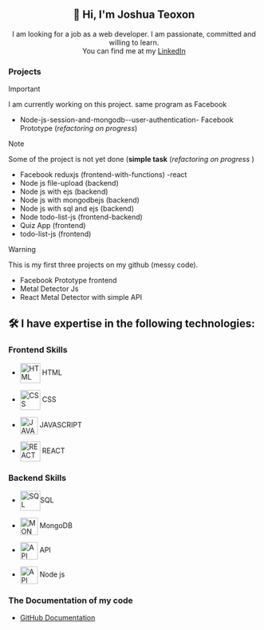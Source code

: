 <h2 align="center">👋 Hi, I'm Joshua Teoxon </h2>
<p align="center"> I am looking for a job as a web developer. I am passionate, committed and willing to learn. <br/> You can find me at my
<a href="https://www.linkedin.com/in/joshua-teoxon-34223b217/"> LinkedIn</a></p>


### Projects 
> [!IMPORTANT]
> I am currently working on this project. same program as Facebook
* Node-js-session-and-mongodb--user-authentication- Facebook Prototype (<i>refactoring on progress</i>)

> [!NOTE]
> Some of the project is not yet done (<b>simple task</b> (<i>refactoring on progress</i> )
*  Facebook reduxjs (frontend-with-functions) -react 
*  Node js file-upload (backend)
*  Node js with ejs (backend)
*  Node js with mongodbejs (backend)
*  Node js with sql and ejs (backend)
*  Node todo-list-js  (frontend-backend)
*  Quiz App (frontend)
*  todo-list-js (frontend)


> [!WARNING]
> This is my first three projects on my github (messy code).
*  Facebook Prototype frontend
*  Metal Detector Js
*  React Metal Detector with simple API


### <h2> 🛠️ I have expertise in the following technologies:</h2>
### Frontend Skills
* <p><img align="center" src="https://www.svgrepo.com/show/452228/html-5.svg" height="40" width="40" alt="HTML"/> HTML </p>
* <p> <img align="center" src="https://www.svgrepo.com/show/452185/css-3.svg" height="40" width="40" alt="CSS"/> CSS</p>
* <p><img align="center" src="https://www.svgrepo.com/show/349419/javascript.svg" height="35" width="35" alt="JAVASCRIPT"/> JAVASCRIPT </p>
* <p><img align="center" src="https://www.svgrepo.com/show/493719/react-javascript-js-framework-facebook.svg" height="40" width="40" alt="REACT"/> REACT </p>
### Backend Skills
* <p><img align="center" src="https://www.svgrepo.com/show/331761/sql-database-sql-azure.svg" height="40" width="40" alt="SQL"/>SQL </p>
* <p><img align="center" src="https://www.svgrepo.com/show/439231/mongodb.svg" height="35" width="35" alt="MONGODB"/> MongoDB</p>
* <p><img align="center" src="https://www.svgrepo.com/show/261808/api.svg" height="35" width="35" alt="API"/> API </p>
* <p><img align="center" src="https://miro.medium.com/v2/resize:fit:800/1*bc9pmTiyKR0WNPka2w3e0Q.png" height="35" width="35" alt="API"/> Node js </p>



### The Documentation of my code 
- [GitHub Documentation](https://docs.github.com/en/get-started/writing-on-github/getting-started-with-writing-and-formatting-on-github/basic-writing-and-formatting-syntax#links)

